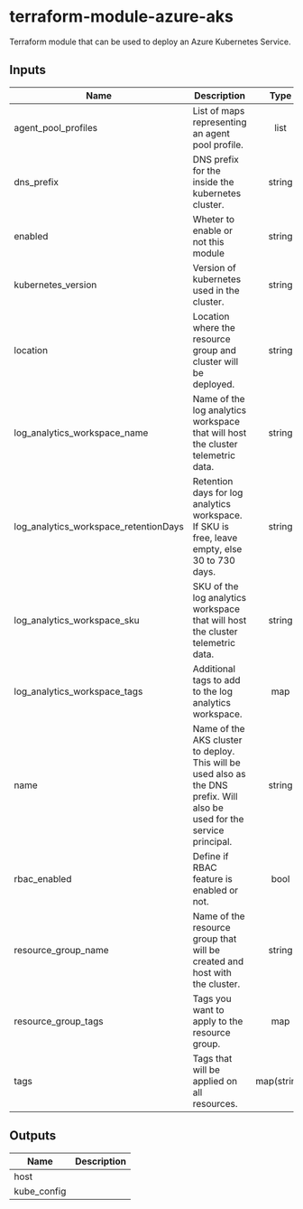 # terraform-module-azure-aks
Terraform module that can be used to deploy an Azure Kubernetes Service.

<!-- BEGINNING OF PRE-COMMIT-TERRAFORM DOCS HOOK -->
## Inputs

| Name | Description | Type | Default | Required |
|------|-------------|:----:|:-----:|:-----:|
| agent\_pool\_profiles | List of maps representing an agent pool profile. | list | n/a | yes |
| dns\_prefix | DNS prefix for the inside the kubernetes cluster. | string | `"kubernetes"` | no |
| enabled | Wheter to enable or not this module | string | `"true"` | no |
| kubernetes\_version | Version of kubernetes used in the cluster. | string | `"1.13.5"` | no |
| location | Location where the resource group and cluster will be deployed. | string | `"canadacentral"` | no |
| log\_analytics\_workspace\_name | Name of the log analytics workspace that will host the cluster telemetric data. | string | `"fxloganalytics"` | no |
| log\_analytics\_workspace\_retentionDays | Retention days for log analytics workspace. If SKU is free, leave empty, else 30 to 730 days. | string | `"30"` | no |
| log\_analytics\_workspace\_sku | SKU of the log analytics workspace that will host the cluster telemetric data. | string | `"free"` | no |
| log\_analytics\_workspace\_tags | Additional tags to add to the log analytics workspace. | map | `{}` | no |
| name | Name of the AKS cluster to deploy. This will be used also as the DNS prefix. Will also be used for the service principal. | string | `"clustername"` | no |
| rbac\_enabled | Define if RBAC feature is enabled or not. | bool | `"false"` | no |
| resource\_group\_name | Name of the resource group that will be created and host with the cluster. | string | `"aks"` | no |
| resource\_group\_tags | Tags you want to apply to the resource group. | map | `{}` | no |
| tags | Tags that will be applied on all resources. | map(string) | `{}` | no |

## Outputs

| Name | Description |
|------|-------------|
| host |  |
| kube\_config |  |

<!-- END OF PRE-COMMIT-TERRAFORM DOCS HOOK -->
